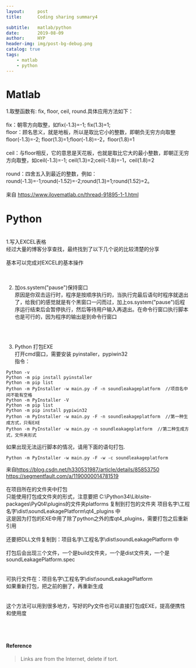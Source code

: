 ```yaml
---
layout:     post
title:      Coding sharing summary4

subtitle:   matlab/python
date:       2019-08-09
author:     HYP
header-img: img/post-bg-debug.png
catalog: true
tags:
    - matlab
    - python
---
```


# Matlab

1.取整函数有: fix, floor, ceil, round.具体应用方法如下：<br>
<br>
fix：朝零方向取整，如fix(-1.3)=-1; fix(1.3)=1;<br>
floor：顾名思义，就是地板，所以是取比它小的整数，即朝负无穷方向取整<br>
floor(-1.3)=-2; floor(1.3)=1;floor(-1.8)=-2，floor(1.8)=1<br>
<br>
ceil：与floor相反，它的意思是天花板，也就是取比它大的最小整数，即朝正无穷方向取整，如ceil(-1.3)=-1; ceil(1.3)=2;ceil(-1.8)=-1，ceil(1.8)=2<br>
<br>
round：四舍五入到最近的整数，例如：<br>
round(-1.3)=-1;round(-1.52)=-2;round(1.3)=1;round(1.52)=2。<br>
<br>
来自 <https://www.ilovematlab.cn/thread-91895-1-1.html> 




# Python
<br>
1.写入EXCEL表格<br>
经过大量的博客分享查找，最终找到了以下几个说的比较清楚的分享<br>
<https://blog.csdn.net/sinat_28576553/article/details/81275650>
<https://blog.csdn.net/u013250071/article/details/81911434>
<https://blog.csdn.net/kk123a/article/details/49813559>
<https://blog.csdn.net/u013400654/article/details/50284983>
<https://www.cnblogs.com/zhoujie/p/python18.html>
<https://blog.csdn.net/weixin_42122355/article/details/83536142>
<br>
基本可以完成对EXCEL的基本操作<br>
<br>
<br>

2. 加os.system("pause")保持窗口<br>
原因是你双击运行时，程序是按顺序执行的，当执行完最后语句时程序就退出了，给我们的感觉就是有个黑窗口一闪而过，加上os.system("pause")后程序运行结束后会暂停执行，然后等待用户输入再退出。在命令行窗口执行脚本也是可行的，因为程序的输出是到命令行窗口<br>
<br>
<br>

3. Python 打包EXE<br>
打开cmd窗口，需要安装 pyinstaller，pypiwin32<br>
指令：<br>
```
Python -v
Python -m pip install pyinstaller
Python -m pip list
Python -m PyInstaller -w main.py -F -n soundleakageplatform  //项目名中间不能有空格
Python -m PyInstaller -V
Python -m pip list
Python -m pip install pypiwin32
Python -m PyInstaller -w main.py -F -n soundleakageplatform  //第一种生成方式，只有EXE
Python -m PyInstaller -w main.py -n soundleakageplatform  //第二种生成方式，文件夹形式
```
如果出现无法运行脚本的情况，请用下面的语句打包.<br>
```
Python -m PyInstaller -w main.py -F -w -c soundleakageplatform
```
来自<https://blog.csdn.net/h330531987/article/details/85853750><br>
<https://segmentfault.com/a/1190000014781519><br>
<br>
在项目所在的文件夹中打包<br>
只能使用打包成文件夹的形式，注意要把
C:\Python34\Lib\site-packages\PyQt4\plugins的文件夹platforms 复制到打包的文件夹
项目名字\工程名字\dist\soundLeakagePlatform\qt4_plugins 中<br>
这是因为打包的EXE中用了除了python之外的库qt4_plugins，需要打包之后重新引用<br>
<br>
还要把DLL文件复制到：项目名字\工程名字\dist\soundLeakagePlatform 中<br>
<br>
打包后会出现三个文件，一个是build文件夹，一个是dist文件夹，一个是soundLeakagePlatform.spec <br>  
<br>
可执行文件在：项目名字\工程名字\dist\soundLeakagePlatform<br>
如果重新打包，把之前的删了，再重新生成<br>
<br>
<br>
这个方法可以用到很多地方，写好的Py文件也可以直接打包成EXE，提高便携性和使用度<br>
<br>
<br>
<br>
	
#### Reference
	
> Links are from the Internet, delete if tort.
